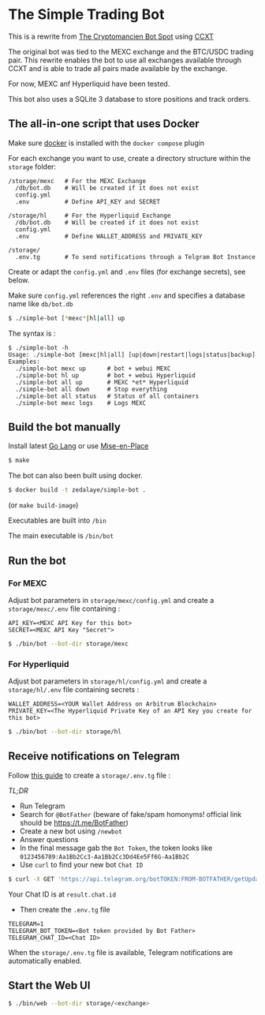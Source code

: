 # The Simple Trading Bot

This is a rewrite from [The Cryptomancien Bot Spot](https://github.com/cryptomancien/bot-spot) using [CCXT](https://github.com/ccxt/ccxt)

The original bot was tied to the MEXC exchange and the BTC/USDC trading pair.
This rewrite enables the bot to use all exchanges available through CCXT and is able to trade all pairs made available by the exchange.

For now, MEXC anf Hyperliquid have been tested.

This bot also uses a SQLite 3 database to store positions and track orders.

## The all-in-one script that uses Docker

Make sure [docker](https://www.docker.com/get-started/) is installed with the `docker compose` plugin

For each exchange you want to use, create a directory structure within the `storage` folder:

```
/storage/mexc   # For the MEXC Exchange
  /db/bot.db    # Will be created if it does not exist
  config.yml
  .env          # Define API_KEY and SECRET

/storage/hl     # For the Hyperliquid Exchange
  /db/bot.db    # Will be created if it does not exist
  config.yml
  .env          # Define WALLET_ADDRESS and PRIVATE_KEY

/storage/
  .env.tg       # To send notifications through a Telgram Bot Instance  
```

Create or adapt the `config.yml` and `.env` files (for exchange secrets), see below.

Make sure `config.yml` references the right `.env` and specifies a database name like `db/bot.db`

```bash
$ ./simple-bot [*mexc*|hl|all] up
```

The syntax is :

```
$ ./simple-bot -h
Usage: ./simple-bot [mexc|hl|all] [up|down|restart|logs|status|backup]
Examples:
  ./simple-bot mexc up      # bot + webui MEXC
  ./simple-bot hl up        # bot + webui Hyperliquid
  ./simple-bot all up       # MEXC *et* Hyperliquid
  ./simple-bot all down     # Stop everything
  ./simple-bot all status   # Status of all containers
  ./simple-bot mexc logs    # Logs MEXC
```

## Build the bot manually

Install latest [Go Lang](https://go.dev/learn/) or use [Mise-en-Place](https://mise.jdx.dev/)

```bash
$ make
```

The bot can also been built using docker.

```bash
$ docker build -t zedalaye/simple-bot .
```

(or `make build-image`)

Executables are built into `/bin`

The main executable is `/bin/bot`

## Run the bot

### For MEXC

Adjust bot parameters in `storage/mexc/config.yml` and create a `storage/mexc/.env` file containing :

```env
API_KEY=<MEXC API Key for this bot>
SECRET=<MEXC API Key "Secret">
```

```bash
$ ./bin/bot --bot-dir storage/mexc
```

### For Hyperliquid

Adjust bot parameters in `storage/hl/config.yml` and create a `storage/hl/.env` file containing secrets :

```env
WALLET_ADDRESS=<YOUR Wallet Address on Arbitrum Blockchain>
PRIVATE_KEY=<The Hyperliquid Private Key of an API Key you create for this bot>
```

```bash
$ ./bin/bot --bot-dir storage/hl
```

## Receive notifications on Telegram

Follow [this guide](https://dev.to/climentea/push-notifications-from-server-with-telegram-bot-api-32b3) to create a `storage/.env.tg` file :

*TL;DR*

* Run Telegram
* Search for `@BotFather` (beware of fake/spam homonyms! official link should be https://t.me/BotFather)
* Create a new bot using `/newbot`
* Answer questions
* In the final message gab the `Bot Token`, the token looks like `0123456789:Aa1Bb2Cc3-Aa1Bb2Cc3Dd4Ee5Ff6G-Aa1Bb2C`
* Use `curl` to find your new bot `Chat ID`

```bash
$ curl -X GET 'https://api.telegram.org/botTOKEN:FROM-BOTFATHER/getUpdates`
```
Your Chat ID is at `result.chat.id`

* Then create the `.env.tg` file

```env
TELEGRAM=1
TELEGRAM_BOT_TOKEN=<Bot token provided by Bot Father>
TELEGRAM_CHAT_ID=<Chat ID>
```

When the `storage/.env.tg` file is available, Telegram notifications are automatically enabled.

## Start the Web UI

```bash
$ ./bin/web --bot-dir storage/<exchange>
```
